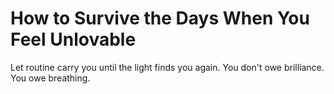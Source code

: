 # How to Survive the Days When You Feel Unlovable

Let routine carry you until the light finds you again. You don't owe brilliance. You owe breathing.